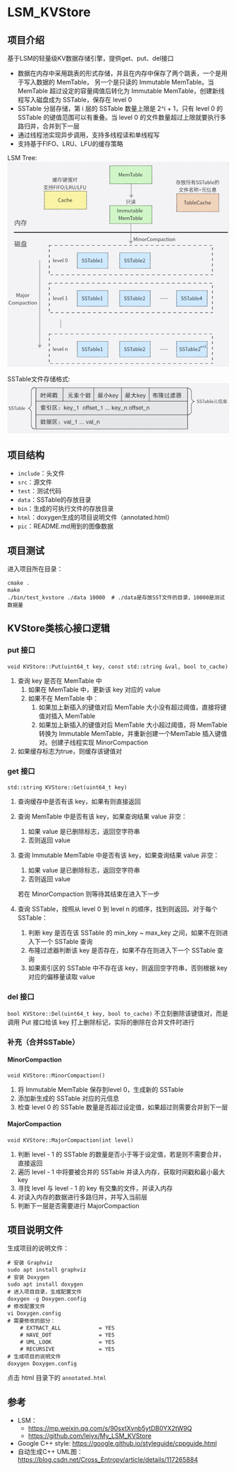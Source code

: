 # LSM_KVStore

## 项目介绍
基于LSM的轻量级KV数据存储引擎，提供get、put、del接口

- 数据在内存中采用跳表的形式存储，并且在内存中保存了两个跳表，一个是用于写入数据的 MemTable， 另一个是只读的 Immutable MemTable。当 MemTable 超过设定的容量阈值后转化为 Immutable MemTable，创建新线程写入磁盘成为 SSTable，保存在 level 0
- SSTable 分层存储，第 i 层的 SSTable 数量上限是 2^i + 1，只有 level 0 的 SSTable 的键值范围可以有重叠。当 level 0 的文件数量超过上限就要执行多路归并，合并到下一层
- 通过线程池实现异步调用，支持多线程读和单线程写
- 支持基于FIFO、LRU、LFU的缓存策略

LSM Tree:
![LSM Tree](pic/LSM.png "LSM Tree")

SSTable文件存储格式:
![SSTable](pic/SSTable.png "SSTable")

## 项目结构
- `include`：头文件
- `src`：源文件
- `test`：测试代码
- `data`：SSTable的存放目录
- `bin`：生成的可执行文件的存放目录
- `html`：doxygen生成的项目说明文件（annotated.html）
- `pic`：README.md用到的图像数据

## 项目测试
进入项目所在目录：

```shell
cmake .
make
./bin/test_kvstore ./data 10000  # ./data是存放SST文件的目录，10000是测试数据量
```

## KVStore类核心接口逻辑
### put 接口
`void KVStore::Put(uint64_t key, const std::string &val, bool to_cache)`
1. 查询 key 是否在 MemTable 中
    1. 如果在 MemTable 中，更新该 key 对应的 value
    2. 如果不在 MemTable 中：
        1. 如果加上新插入的键值对后 MemTable 大小没有超过阈值，直接将键值对插入 MemTable
        2. 如果加上新插入的键值对后 MemTable 大小超过阈值，将 MemTable 转换为 Immutable MemTable，并重新创建一个MemTable 插入键值对。创建子线程实现 MinorCompaction
2. 如果缓存标志为true，则缓存该键值对

### get 接口
`std::string KVStore::Get(uint64_t key)`
1. 查询缓存中是否有该 key，如果有则直接返回
2. 查询 MemTable 中是否有该 key，如果查询结果 value 非空：
    1. 如果 value 是已删除标志，返回空字符串
    2. 否则返回 value
3. 查询 Immutable MemTable 中是否有该 key，如果查询结果 value 非空：
    1. 如果 value 是已删除标志，返回空字符串
    2. 否则返回 value

    若在 MinorCompaction 则等待其结束在进入下一步
4. 查询 SSTable，按照从 level 0 到 level n 的顺序，找到则返回。对于每个 SSTable：
    1. 判断 key 是否在该 SSTable 的 min_key ~ max_key 之间，如果不在则进入下一个 SSTable 查询
    2. 布隆过滤器判断该 key 是否存在，如果不存在则进入下一个 SSTable 查询
    3.  如果索引区的 SSTable 中不存在该 key，则返回空字符串，否则根据 key 对应的偏移量读取 value

### del 接口
`bool KVStore::Del(uint64_t key, bool to_cache)`
不立刻删除该键值对，而是调用 Put 接口给该 key 打上删除标记，实际的删除在合并文件时进行

### 补充（合并SSTable）
#### MinorCompaction
`void KVStore::MinorCompaction()`
1. 将 Immutable MemTable 保存到level 0，生成新的 SSTable
2. 添加新生成的 SSTable 对应的元信息
3. 检查 level 0 的 SSTable 数量是否超过设定值，如果超过则需要合并到下一层

#### MajorCompaction
`void KVStore::MajorCompaction(int level)`
1. 判断 level - 1 的 SSTable 的数量是否小于等于设定值，若是则不需要合并，直接返回
2. 遍历 level - 1 中将要被合并的 SSTable 并读入内存，获取时间戳和最小最大 key
3. 寻找 level 与 level - 1 的 key 有交集的文件，并读入内存
4. 对读入内存的数据进行多路归并，并写入当前层
5. 判断下一层是否需要进行 MajorCompaction

## 项目说明文件
生成项目的说明文件：

```shell
# 安装 Graphviz
sudo apt install graphviz
# 安装 Doxygen
sudo apt install doxygen
# 进入项目目录，生成配置文件
doxygen -g Doxygen.config
# 修改配置文件
vi Doxygen.config
# 需要修改的部分：
    # EXTRACT_ALL            = YES
    # HAVE_DOT               = YES
    # UML_LOOK               = YES
    # RECURSIVE              = YES
# 生成项目的说明文件
doxygen Doxygen.config
```

点击 html 目录下的 `annotated.html`


## 参考
- LSM：
    - https://mp.weixin.qq.com/s/90sxtXvnb5ytDB0YX2tW9Q
    - https://github.com/leiyx/My_LSM_KVStore
- Google C++ style: https://google.github.io/styleguide/cppguide.html
- 自动生成C++ UML图：https://blog.csdn.net/Cross_Entropy/article/details/117265884